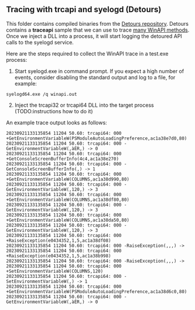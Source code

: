 
## Tracing with trcapi and syelogd (Detours)

This folder contains compiled binaries from the [Detours repository](https://github.com/microsoft/Detours). Detours contains a **traceapi** sample that we can use to trace [many WinAPI methods](https://github.com/microsoft/Detours/blob/main/samples/traceapi/_win32.cpp). Once we inject a DLL into a process, it will start logging the detoured API calls to the syelogd service.

Here are the steps required to collect the WinAPI trace in a test.exe process:

1. Start syelogd.exe in command prompt. If you expect a high number of events, consider disabling the standard output and log to a file, for example:

```
syelogd64.exe /q winapi.out
```

2. Inject the trcapi32 or trcapi64 DLL into the target process (TODO:instructions how to do it)

An example trace output looks as follows:

```
20230921133135854 11204 50.60: trcapi64: 000 +GetEnvironmentVariableW(PSModuleAutoLoadingPreference,ac1a38e7d0,80)
20230921133135854 11204 50.60: trcapi64: 000 -GetEnvironmentVariableW(,àÈR,) -> 0
20230921133135854 11204 50.60: trcapi64: 000 +GetConsoleScreenBufferInfo(4c4,ac1a38e270)
20230921133135854 11204 50.60: trcapi64: 000 -GetConsoleScreenBufferInfo(,) -> 1
20230921133135854 11204 50.60: trcapi64: 000 +GetEnvironmentVariableW(COLUMNS,ac1a38d990,80)
20230921133135854 11204 50.60: trcapi64: 000 -GetEnvironmentVariableW(,120,) -> 3
20230921133135854 11204 50.60: trcapi64: 000 +GetEnvironmentVariableW(COLUMNS,ac1a38df80,80)
20230921133135854 11204 50.60: trcapi64: 000 -GetEnvironmentVariableW(,120,) -> 3
20230921133135854 11204 50.60: trcapi64: 000 +GetEnvironmentVariableW(COLUMNS,ac1a38da50,80)
20230921133135854 11204 50.60: trcapi64: 000 -GetEnvironmentVariableW(,120,) -> 3
20230921133135854 11204 50.60: trcapi64: 000 +RaiseException(e0434352,1,5,ac1a38df08)
20230921133135854 11204 50.60: trcapi64: 000 -RaiseException(,,,) ->
20230921133135854 11204 50.60: trcapi64: 000 +RaiseException(e0434352,1,5,ac1a38b998)
20230921133135854 11204 50.60: trcapi64: 000 -RaiseException(,,,) ->
20230921133135854 11204 50.60: trcapi64: 000 +SetEnvironmentVariableW(COLUMNS,120)
20230921133135854 11204 50.60: trcapi64: 000 -SetEnvironmentVariableW(,) -> 1
20230921133135854 11204 50.60: trcapi64: 000 +GetEnvironmentVariableW(PSModuleAutoLoadingPreference,ac1a38d6c0,80)
20230921133135854 11204 50.60: trcapi64: 000 -GetEnvironmentVariableW(,àÈR,) -> 0
```
